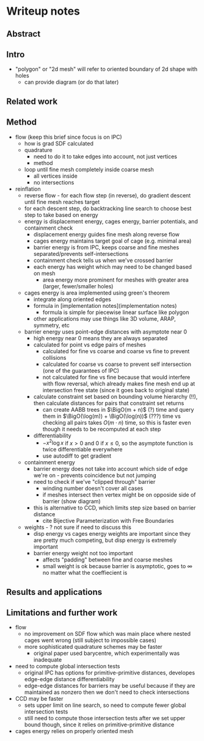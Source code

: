 # Writeup notes

$$
\DeclareMathOperator{\Area}{Area}
\newcommand{\abs}[1]{\left\lvert #1 \right\lvert}
\newcommand{\brackets}[1]{\left[ #1 \right]}
\newcommand{\a}{\mathbf a}
\newcommand{\b}{\mathbf b}
\newcommand{\d}{\mathbf d}
\newcommand{\n}{\mathbf n}
\newcommand{\p}{\mathbf p}
\newcommand{\x}{\mathbf x}
\newcommand{\s}{\mathbf s}
\newcommand{\bv}{\mathbf v}
\newcommand{\F}{\mathbf F}
\newcommand{\BigO}{\mathcal O}
$$

## Abstract

## Intro

- "polygon" or "2d mesh" will refer to oriented boundary of 2d shape with holes
  - can provide diagram (or do that later)

## Related work

## Method

- flow (keep this brief since focus is on IPC)
  - how is grad SDF calculated
  - quadrature
    - need to do it to take edges into account, not just vertices
    - method
  - loop until fine mesh completely inside coarse mesh
    - all vertices inside
    - no intersections
- reinflation
  - reverse flow - for each flow step (in reverse), do gradient descent until fine mesh reaches target
  - for each descent step, do backtracking line search to choose best step to take based on energy
  - energy is displacement energy, cages energy, barrier potentials, and containment check
    - displacement energy guides fine mesh along reverse flow
    - cages energy maintains target goal of cage (e.g. minimal area)
    - barrier energy is from IPC, keeps coarse and fine meshes separated/prevents self-intersections
    - containment check tells us when we've crossed barrier
    - each energy has weight which may need to be changed based on mesh
      - area energy more prominent for meshes with greater area (larger, fewer/smaller holes)
  - cages energy is area implemented using green's theorem
    - integrate along oriented edges
    - formula in [implementation notes](implementation notes)
      - formula is simple for piecewise linear surface like polygon
    - other applications may use things like 3D volume, ARAP, symmetry, etc
  - barrier energy uses point-edge distances with asymptote near 0
    - high energy near 0 means they are always separated
    - calculated for point vs edge pairs of meshes
      - calculated for fine vs coarse and coarse vs fine to prevent collisions
      - calculated for coarse vs coarse to prevent self intersection (one of the guarantees of IPC)
      - not calculated for fine vs fine because that would interfere with flow reversal, which already makes fine mesh end up at intersection free state (since it goes back to original state)
    - calculate constraint set based on bounding volume hierarchy (!!), then calculate distances for pairs that constraint set returns
      - can create AABB trees in $\BigO(m + n)$ (?) time and query them in $\BigO(\log(m)) + \BigO(\log(n))$ (???) time vs checking all pairs takes $O(m \cdot n)$ time, so this is faster even though it needs to be recomputed at each step
    - differentiability
      - $-x^2 \log x$ if $x>0$ and $0$ if $x \leq 0$, so the asymptote function is twice differentiable everywhere
      - use autodiff to get gradient
  - containment energy
    - barrier energy does not take into account which side of edge we're on - prevents coincidence but not jumping
    - need to check if we've "clipped through" barrier
      - winding number doesn't cover all cases
      - if meshes intersect then vertex might be on opposide side of barrier (show diagram)
    - this is alternative to CCD, which limits step size based on barrier distance
      - cite Bijective Parameterization with Free Boundaries
  - weights - ? not sure if need to discuss this
    - disp energy vs cages energy weights are important since they are pretty much competing, but disp energy is extremely important
    - barrier energy weight not too important
      - affects "padding" between fine and coarse meshes
      - small weight is ok because barrier is asymptotic, goes to $\infty$ no matter what the coeffiecient is

## Results and applications

## Limitations and further work

- flow
  - no improvement on SDF flow which was main place where nested cages went wrong (still subject to impossible cases)
  - more sophisticated quadrature schemes may be faster
    - original paper used barycentre, which experimentally was inadequate
- need to compute global intersection tests
  - original IPC has options for primitive-primitive distances, developes edge-edge distance differentiability
  - edge-edge distances for barriers may be useful because if they are maintained as nonzero then we don't need to check intersections
- CCD may be faster
  - sets upper limit on line search, so need to compute fewer global intersection tests
  - still need to compute those intersection tests after we set upper bound though, since it relies on primitive-primitive distance
- cages energy relies on properly oriented mesh
